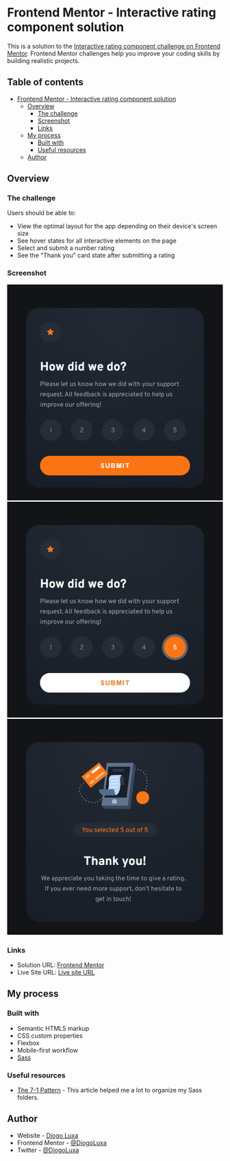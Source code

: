 # Frontend Mentor - Interactive rating component solution

This is a solution to the [Interactive rating component challenge on Frontend Mentor](https://www.frontendmentor.io/challenges/interactive-rating-component-koxpeBUmI). Frontend Mentor challenges help you improve your coding skills by building realistic projects.

## Table of contents

- [Frontend Mentor - Interactive rating component solution](#frontend-mentor---interactive-rating-component-solution)
  - [Overview](#overview)
    - [The challenge](#the-challenge)
    - [Screenshot](#screenshot)
    - [Links](#links)
  - [My process](#my-process)
    - [Built with](#built-with)
    - [Useful resources](#useful-resources)
  - [Author](#author)

## Overview

### The challenge

Users should be able to:

- View the optimal layout for the app depending on their device's screen size
- See hover states for all interactive elements on the page
- Select and submit a number rating
- See the "Thank you" card state after submitting a rating

### Screenshot

![](./assets/images/screen%20-%201.png)
![](./assets/images/screen%20-%202.png)
![](./assets/images/screen%20-%203.png)

### Links

- Solution URL: [Frontend Mentor](https://www.frontendmentor.io/solutions/interactive-rating-component-with-vanilla-javascript-PReQbGOJuY)
- Live Site URL: [Live site URL](https://diogoluxa.github.io/frontend-mentor-rating/)

## My process

### Built with

- Semantic HTML5 markup
- CSS custom properties
- Flexbox
- Mobile-first workflow
- [Sass](https://sasscss.org/)

### Useful resources

- [The 7-1 Pattern](https://www.educative.io/courses/sass-for-css/the-7-1-pattern) - This article helped me a lot to organize my Sass folders.

## Author

- Website - [Diogo Luxa](https://dlxagency.online/)
- Frontend Mentor - [@DiogoLuxa](https://www.frontendmentor.io/profile/DiogoLuxa)
- Twitter - [@DiogoLuxa](https://twitter.com/DiogoLuxa)

